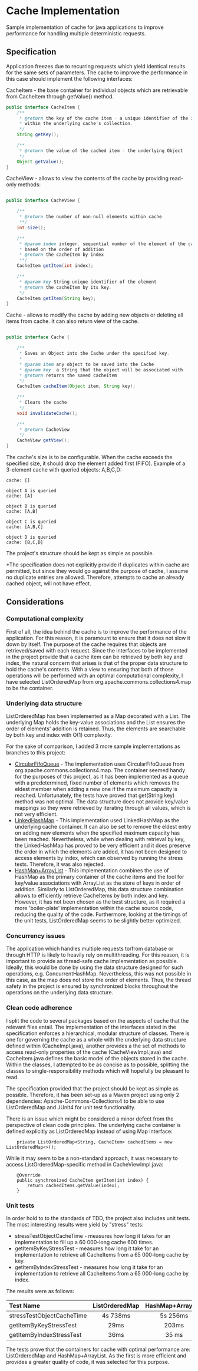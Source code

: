 # Cache Implementation

Sample implementation of cache for java applications to improve performance for handling multiple deterministic requests.

## Specification

Application freezes due to recurring requests which yield identical results for the same sets of parameters. The cache to improve the performance in this case should implement the following interfaces:

CacheItem - the base container for individual objects which are retrievable from CacheItem through getValue() method.   

```java
public interface CacheItem {
    /**
     * @return the key of the cache item - a unique identifier of the item 
     * within the underlying cache's collection.
     */
    String getKey();

    /**
     * @return the value of the cached item - the underlying Object
     */
    Object getValue();
}

```
CacheView - allows to view the contents of the cache by providing read-only methods:
```java

public interface CacheView {

    /**
     * @return the number of non-null elements within cache
     **/
    int size();

    /**
     * @param index integer, sequential number of the element of the cache
     * based on the order of addition
     * @return the cacheItem by index
     **/
    CacheItem getItem(int index);

    /**
     * @param key String unique identifier of the element
     * @return the cacheItem by its key.
     */
    CacheItem getItem(String key);
}

```
Cache - allows to modify the cache by adding new objects or deleting all items from cache. It can also return view of the cache.
```java

public interface Cache {

    /**
     * Saves an Object into the Cache under the specified key.
     *
     * @param item any object to be saved into the Cache
     * @param key  a String that the object will be associated with
     * @return returns the saved cacheItem
     */
    CacheItem cacheItem(Object item, String key);

    /**
     * Clears the cache
     */
    void invalidateCache();

    /**
     * @return CacheView
     */
    CacheView getView();
}

```

The cache's size is to be configurable. When the cache exceeds the specified size, it should drop the element added first (FIFO). Example of a 3-element cache with queried objects: A,B,C,D:

```
cache: []

object A is queried
cache: [A]

object B is queried
cache: [A,B]

object C is queried
cache: [A,B,C]

object D is queried
cache: [B,C,D]
```

The project's structure should be kept as simple as possible. 

*The specification does not explicitly provide if duplicates within cache are permitted, but since they would go against the purpose of cache, I assume no duplicate entries are allowed. Therefore, attempts to cache an already cached object, will not have effect.

## Considerations

### Computational complexity

First of all, the idea behind the cache is to improve the performance of the application. For this reason, it is paramount to ensure that it does not slow it down by itself. The purpose of the cache requires that objects are retrieved/saved with each request. Since the interfaces to be implemented in the project provide that a cache item can be retrieved by both key and index, the natural concern that arises is that of the proper data structure to hold the cache's contents. With a view to ensuring that both of those operations will be performed with an optimal computational complexity, I have selected ListOrderedMap from org.apache.commons.collections4.map to be the container. 

### Underlying data structure

ListOrderedMap has been implemented as a Map decorated with a List. The underlying Map holds the key-value associations and the List ensures the order of elements' addition is retained. Thus, the elements are searchable by both key and index with O(1) complexity.


For the sake of comparison, I added 3 more sample implementations as branches to this project:
* [CircularFifoQueue](https://github.com/krystiankowalik/cache/tree/CircularFifoQueue_Impl/) - The implementation uses CircularFifoQueue from org.apache.commons.collections4.map. The container seemed handy for the purposes of this project, as it has been implemented as a queue with a predetermined, fixed number of elements which removes the eldest member when adding a new one if the maximum capacity is reached. Unfortunately, the tests have proved that get(String key) method was not optimal. The data structure does  not provide key/value mappings so they were retrieved by iterating through all values, which is not very efficient.
* [LinkedHashMap](https://github.com/krystiankowalik/cache/tree/LinkedHashMap_impl) - This implementation used LinkedHashMap as the underlying cache container. It can also be set to remove the eldest entry on adding new elements when the specified maximum capacity has been reached. Nevertheless, while when dealing with retrieval by key, the LinkedHashMap has proved to be very efficient and it does preserve the order in which the elements are added, it has not been designed to access elements by index, which can observed by running the stress tests. Therefore, it was also rejected.
* [HashMap+ArrayList](https://github.com/krystiankowalik/cache/tree/HashMap_Impl) - This implementation combines the use of HashMap as the primary container of the cache items and the tool for key/value associations with ArrayList as the store of keys in order of addition. Similarly to ListOrderedMap, this data structure combination allows to efficiently retrieve CacheItems by both index and key. However, it has not been chosen as the best structure, as it required a more 'boiler-plate' implementation within the cache source code, reducing the quality of the code. Furthermore, looking at the timings of the unit tests, ListOrderedMap seems to be slightly better optimized. 

### Concurrency issues

The application which handles multiple requests to/from database or through HTTP is likely to heavily rely on multithreading. For this reason, it is important to provide as thread-safe cache implementation as possible. Ideally, this would be done by using the data structure designed for such operations, e.g. ConcurrentHashMap. Nevertheless, this was not possible in this case, as the map does not store the order of elements. Thus, the thread safety in the project is ensured by synchronized blocks throughout the operations on the underlying data structure. 

### Clean code adherence

I split the code to several packages based on the aspects of cache that the relevant files entail. The implementation of the interfaces stated in the specification enforces a hierarchical, modular structure of classes. There is one for governing the cache as a whole with the underlying data structure defined within (CacheImpl.java), another provides a the set of methods to access read-only properties of the cache (CacheViewImpl.java) and CacheItem.java  defines the basic model of the objects stored in the cache. Within the classes, I attempted to be as concise as to possible, splitting the classes to single-responsibility methods which will hopefully be pleasant to read.

The specification provided that the project should be kept as simple as possible. Therefore, it has been set-up as a Maven project using only 2 dependencies: Apache-Commons-Collections4 to be able to use ListOrderedMap and JUnit4 for unit test functionality.

There is an issue which might be considered a minor defect from the perspective of clean code principles. The underlying cache container is defined explicitly as ListOrderedMap instead of using Map interface:

```
    private ListOrderedMap<String, CacheItem> cachedItems = new ListOrderedMap<>();
```

While it may seem to be a non-standard approach, it was necessary to access ListOrderedMap-specific method in CacheViewImpl.java:

```
    @Override
    public synchronized CacheItem getItem(int index) {
        return cachedItems.getValue(index);
    }
```

### Unit tests

In order hold to to the standards of TDD, the project also includes unit tests. The most interesting results were yield by "stress" tests:
* stressTestObjectCacheTime - measures how long it takes for an implementation to fill up a 60 000-long cache 600 times.
* getItemByKeyStressTest - measures how long it take for an implementation to retrieve all CacheItems from a 65 000-long cache by key.
* getItemByIndexStressTest - measures how long it take for an implementation to retrieve all CacheItems from a 65 000-long cache by index.

The results were as follows:

| Test Name | ListOrderedMap | HashMap+ArrayList|LinkedHashMap|CircularFifoQueue|
| :------------ |:---------------:| :-----:|:-----:|:-----:|
|stressTestObjectCacheTime     | 4s 738ms| 5s 256ms|4s 676ms |2s 503ms |
| getItemByKeyStressTest    | 29ms        |  203ms|117ms |20s 791ms |
| getItemByIndexStressTest | 36ms|    35 ms|40s 543ms|21ms|
  
The tests prove that the containers for cache with optimal performance are: ListOrderedMap and HashMap+ArrayList. As the first is more efficient and provides a greater quality of code, it was selected for this purpose. 
 

